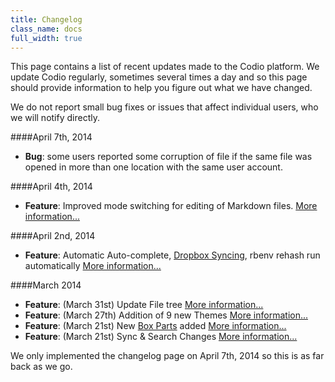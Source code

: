 ```yaml
---
title: Changelog
class_name: docs
full_width: true
---
```


This page contains a list of recent updates made to the Codio platform. We update Codio regularly, sometimes several times a day and so this page should provide information to help you figure out what we have changed.

We do not report small bug fixes or issues that affect individual users, who we will notify directly.

####April 7th, 2014
- **Bug**: some users reported some corruption of file if the same file was opened in more than one location with the same user account.

####April 4th, 2014
- **Feature**: Improved mode switching for editing of Markdown files. [More information...](/blog/2014/04/improved-mode-switching/)

####April 2nd, 2014
- **Feature**: Automatic Auto-complete, [Dropbox Syncing](/docs/specifics/dropbox.html), rbenv rehash run automatically [More information...](/blog/2014/04/auto-complete-dropbox-rbenv-rehash/)

####March 2014
- **Feature**: (March 31st) Update File tree [More information...](/blog/2014/03/new-file-tree/)
- **Feature**: (March 27th) Addition of 9 new Themes [More information...](/blog/2014/03/themes/)
- **Feature**: (March 21st) New [Box Parts](/docs/boxes/box-parts.html) added [More information...](/blog/2014/03/new-parts/)
- **Feature**: (March 21st) Sync & Search Changes [More information...](/blog/2014/03/sync-and-search/)




We only implemented the changelog page on April 7th, 2014 so this is as far back as we go.


